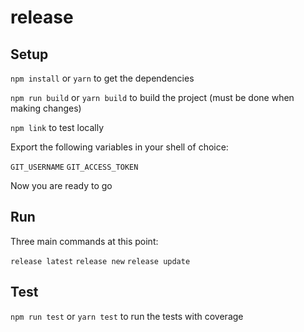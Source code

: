 # release

## Setup

`npm install` or `yarn` to get the dependencies

`npm run build` or `yarn build` to build the project (must be done when making changes)

`npm link` to test locally

Export the following variables in your shell of choice:
  
  `GIT_USERNAME`
  `GIT_ACCESS_TOKEN`
  
Now you are ready to go


## Run

Three main commands at this point:

`release latest`
`release new`
`release update`

## Test

`npm run test` or `yarn test` to run the tests with coverage